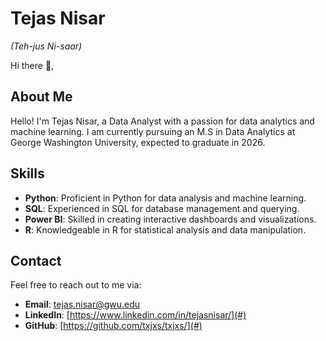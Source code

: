 


# Tejas Nisar
_(Teh-jus Ni-saar)_

Hi there 👋,  



## About Me

Hello! I'm Tejas Nisar, a Data Analyst with a passion for data analytics and machine learning. I am currently pursuing an M.S in Data Analytics at George Washington University, expected to graduate in 2026.


## Skills

- **Python**: Proficient in Python for data analysis and machine learning.
- **SQL**: Experienced in SQL for database management and querying.
- **Power BI**: Skilled in creating interactive dashboards and visualizations.
- **R**: Knowledgeable in R for statistical analysis and data manipulation.

## Contact

Feel free to reach out to me via:

- **Email**: tejas.nisar@gwu.edu
- **LinkedIn**: [https://www.linkedin.com/in/tejasnisar/](#)
- **GitHub**: [https://github.com/txjxs/txjxs/](#)


